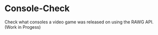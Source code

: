 # Console-Check
Check what consoles a video game was released on using the RAWG API.
(Work in Progess)   